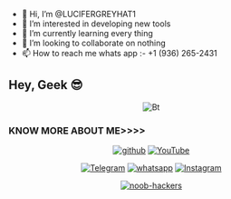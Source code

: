 - 👋 Hi, I’m @LUCIFERGREYHAT1
- 👀 I’m interested in developing new tools
- 🌱 I’m currently learning every thing
- 💞️ I’m looking to collaborate on nothing
- 📫 How to reach me whats app :- +1 (936) 265-2431

<!---
LUCIFERGREYHAT1/LUCIFERGREYHAT1 is a ✨ special ✨ repository because its `README.md` (this file) appears on your GitHub profile.
You can click the Preview link to take a look at your changes.
--->
## Hey, Geek 😎
<!--- <p align="center"><img src="MY VIDEO GIF HERE" alt="Bt">--->

<p align="center"><img src="https://user-images.githubusercontent.com/49580304/110318584-81067880-7fc2-11eb-8391-152d308e7f2b.gif" alt="Bt">

<!---<p align="center"><a href="MY WEBSIITE LINK"><img title="LUCIFER GREYHAT" src="MY VIDEO GIF"></a>
</p>--->
  
### KNOW MORE ABOUT ME>>>>
<!---<p align="center"><a href="https://github.com/noob-hackers"><img title="Noob HAckers" src="https://github-readme-stats.vercel.app/api?username=noob-hackers&show_icons=true&include_all_commits=true&theme=chartreuse-dark&cache_seconds=3200"></a>
</p>--->

<p align="center">
<a href="https://rebrand.ly/githubprof"><img title="github" src="https://img.shields.io/badge/lucifer-shakti-brightgreen?style=for-the-badge&logo=github"></a>
<a href="https://rebrand.ly/noobhackers"><img title="YouTube" src="https://img.shields.io/badge/YouTube-LUCIFER%20GREYHAT-red?style=for-the-badge&logo=Youtube"></a>
</p>

<p align="center">
<a href="https://rebrand.ly/telegramchnl"><img title="Telegram" src=""></a>
<a href="https://rebrand.ly/hckrgroups"><img title="whatsapp" src=""></a>
<a href="https://rebrand.ly/insgrm"><img title="Instagram" src=""></a>
<p align="center">
<!---<a href="https://github.com/noob-hackers/grabcam"><img title="grabcam" src="https://github-readme-stats.vercel.app/api/pin/?username=noob-hackers&repo=grabcam&theme=radical"></a>
<a href="https://github.com/noob-hackers/mrphish"><img title="mrphish" src="https://github-readme-stats.vercel.app/api/pin/?username=noob-hackers&repo=mrphish&theme=highcontrast"></a>
<a href="https://github.com/noob-hackers/kalimux"><img title="kalimux" src="https://github-readme-stats.vercel.app/api/pin/?username=noob-hackers&repo=kalimux&theme=vision-friendly-dark"></a>
<a href="https://github.com/noob-hackers/ipdrone"><img title="ipdrone" src="https://github-readme-stats.vercel.app/api/pin/?username=noob-hackers&repo=ipdrone&theme=highcontrast"></a>--->
</p>

<p align="center">
<a href="https://github.com/noob-hackers"><img title="noob-hackers" src="https://github-readme-stats.vercel.app/api/top-langs/?username=Noob-hackers&layout=compact"></a>
</p>
